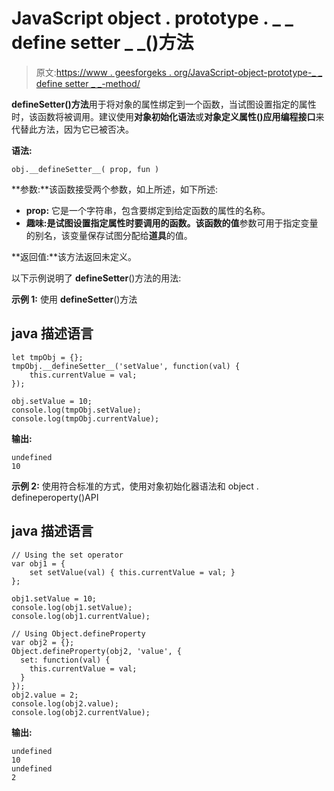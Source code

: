 # JavaScript object . prototype . _ _ define setter _ _()方法

> 原文:[https://www . geesforgeks . org/JavaScript-object-prototype-_ _ define setter _ _-method/](https://www.geeksforgeeks.org/javascript-object-prototype-__definesetter__-method/)

**__defineSetter__()方法**用于将对象的属性绑定到一个函数，当试图设置指定的属性时，该函数将被调用。建议使用**对象初始化语法**或**对象定义属性()应用编程接口**来代替此方法，因为它已被否决。

**语法:**

```
obj.__defineSetter__( prop, fun )
```

**参数:**该函数接受两个参数，如上所述，如下所述:

*   **prop:** 它是一个字符串，包含要绑定到给定函数的属性的名称。
*   **趣味:**是试图设置指定属性时要调用的函数。该函数的**值**参数可用于指定变量的别名，该变量保存试图分配给**道具**的值。

**返回值:**该方法返回未定义。

以下示例说明了 __defineSetter__()方法的用法:

**示例 1:** 使用 __defineSetter__()方法

## java 描述语言

```
let tmpObj = {};
tmpObj.__defineSetter__('setValue', function(val) {
    this.currentValue = val;
});

obj.setValue = 10;
console.log(tmpObj.setValue);
console.log(tmpObj.currentValue);
```

**输出:**

```
undefined
10
```

**示例 2:** 使用符合标准的方式，使用对象初始化器语法和 object . defineperoperty()API

## java 描述语言

```
// Using the set operator
var obj1 = {
    set setValue(val) { this.currentValue = val; }
};

obj1.setValue = 10;
console.log(obj1.setValue);
console.log(obj1.currentValue);

// Using Object.defineProperty
var obj2 = {};
Object.defineProperty(obj2, 'value', {
  set: function(val) {
    this.currentValue = val;
  }
});
obj2.value = 2;
console.log(obj2.value);
console.log(obj2.currentValue);
```

**输出:**

```
undefined
10
undefined
2
```